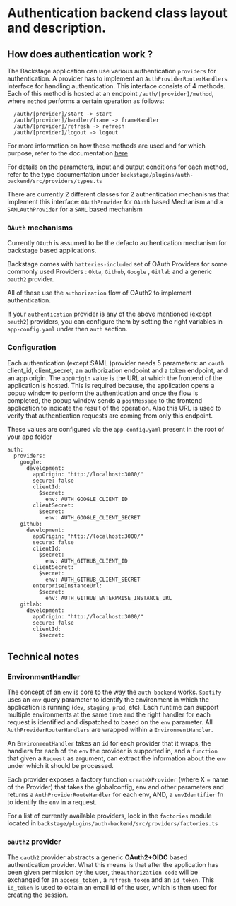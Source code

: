 # Authentication backend class layout and description.

## How does authentication work ?

The Backstage application can use various authentication `providers` for
authentication. A provider has to implement an `AuthProviderRouterHandlers`
interface for handling authentication. This interface consists of 4 methods.
Each of this method is hosted at an endpoint `/auth/[provider]/method`, where
`method` performs a certain operation as follows:

```
  /auth/[provider]/start -> start
  /auth/[provider]/handler/frame -> frameHandler
  /auth/[provider]/refresh -> refresh
  /auth/[provider]/logout -> logout
```

For more information on how these methods are used and for which purpose, refer
to the documentation [here](oauth.md)

For details on the parameters, input and output conditions for each method,
refer to the type documentation under
`backstage/plugins/auth-backend/src/providers/types.ts`

There are currently 2 different classes for 2 authentication mechanisms that
implement this interface: `OAuthProvider` for `OAuth` based Mechanism and a
`SAMLAuthProvider` for a `SAML` based mechanism

### `OAuth` mechanisms

Currently `OAuth` is assumed to be the defacto authentication mechanism for
backstage based applications.

Backstage comes with `batteries-included` set of OAuth Providers for some
commonly used Providers : `Okta`, `Github`, `Google` , `Gitlab` and a generic
`oauth2` provider.

All of these use the `authorization` flow of OAuth2 to implement authentication.

If your `authentication` provider is any of the above mentioned (except
`oauth2`) providers, you can configure them by setting the right variables in
`app-config.yaml` under then `auth` section.

### Configuration

Each authentication (except SAML )provider needs 5 parameters: an `oauth`
client_id, client_secret, an authorization endpoint and a token endpoint, and an
app origin. The `appOrigin` value is the URL at which the frontend of the
application is hosted. This is required because, the application opens a popup
window to perform the authentication and once the flow is completed, the popup
window sends a `postMessage` to the frontend application to indicate the result
of the operation. Also this URL is used to verify that authentication requests
are coming from only this endpoint.

These values are configured via the `app-config.yaml` present in the root of
your app folder

```
auth:
  providers:
    google:
      development:
        appOrigin: "http://localhost:3000/"
        secure: false
        clientId:
          $secret:
            env: AUTH_GOOGLE_CLIENT_ID
        clientSecret:
          $secret:
            env: AUTH_GOOGLE_CLIENT_SECRET
    github:
      development:
        appOrigin: "http://localhost:3000/"
        secure: false
        clientId:
          $secret:
            env: AUTH_GITHUB_CLIENT_ID
        clientSecret:
          $secret:
            env: AUTH_GITHUB_CLIENT_SECRET
        enterpriseInstanceUrl:
          $secret:
            env: AUTH_GITHUB_ENTERPRISE_INSTANCE_URL
    gitlab:
      development:
        appOrigin: "http://localhost:3000/"
        secure: false
        clientId:
          $secret:
```

## Technical notes

### EnvironmentHandler

The concept of an `env` is core to the way the `auth-backend` works. `Spotify`
uses an `env` query parameter to identify the environment in which the
application is running (`dev`, `staging`, `prod`, etc). Each runtime can support
multiple environments at the same time and the right handler for each request is
identified and dispatched to based on the `env` parameter. All
`AuthProviderRouterHandlers` are wrapped within a `EnvironmentHandler`.

An `EnvironmentHandler` takes an `id` for each provider that it wraps, the
handlers for each of the `env` the provider is supported in, and a `function`
that given a `Request` as argument, can extract the information about the `env`
under which it should be processed.

Each provider exposes a factory function `createXProvider` (where X = name of
the Provider) that takes the globalconfig, env and other parameters and returns
a `AuthProviderRouteHandler` for each env, AND, a `envIdentifier` fn to identify
the `env` in a request.

For a list of currently available providers, look in the `factories` module
located in `backstage/plugins/auth-backend/src/providers/factories.ts`

### `oauth2` provider

The `oauth2` provider abstracts a generic **OAuth2+OIDC** based authentication
provider. What this means is that after the application has been given
permission by the user, the`authorization code` will be exchanged for an
`access_token` , a `refresh_token` and an `id_token`. This `id_token` is used to
obtain an email id of the user, which is then used for creating the session.
